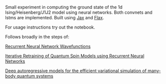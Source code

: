 Small experiment in computing the ground state of the 1d Ising/Heisenberg/J1J2 model using neural networks.
Both convnets and lstms are implemented. Built using [Jax](https://github.com/google/jax) and [Flax](https://github.com/google/flax).

For usage instructions try out the notebook.

Follows broadly in the steps of:

[Recurrent Neural Network Wavefunctions](https://arxiv.org/abs/2002.02973)

[Iterative Retraining of Quantum Spin Models using Recurrent Neural Networks](https://arxiv.org/abs/2003.06228)

[Deep autoregressive models for the efficient variational simulation of many-body quantum systems](https://arxiv.org/abs/1902.04057v3)